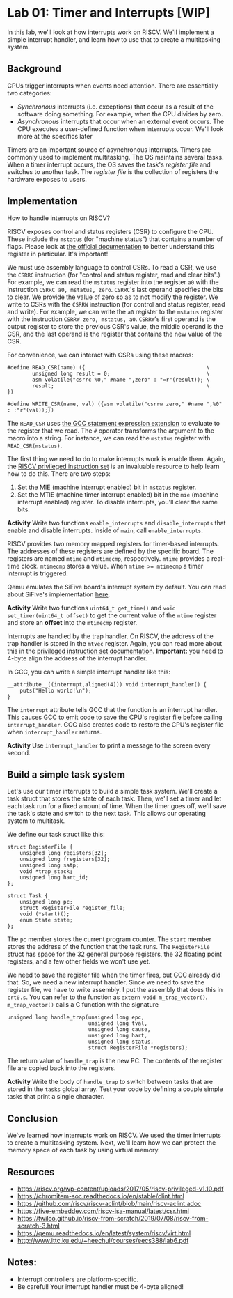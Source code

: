 # Lab 01: Timer and Interrupts [WIP]

In this lab, we'll look at how interrupts work on RISCV. We'll
implement a simple interrupt handler, and learn how to use that to
create a multitasking system. 

## Background

CPUs trigger interrupts when events need attention. There are
essentially two categories:
* *Synchronous* interrupts (i.e. exceptions) that occur as a result of
  the software doing something. For example, when the CPU divides by
  zero.
* *Asynchronous* interrupts that occur when an external event occurs.
The CPU executes a user-defined function when interrupts occur. We'll
look more at the specifics later

Timers are an important source of asynchronous interrupts. Timers are
commonly used to implement multitasking. The OS maintains several
tasks. When a timer interrupt occurs, the OS saves the task's
*register file* and switches to another task. The *register file* is
the collection of registers the hardware exposes to users.
	
## Implementation

How to handle interrupts on RISCV?

RISCV exposes control and status registers (CSR) to configure the
CPU. These include the `mstatus` (for "machine status") that
contains a number of flags. Please look at [the official
documentation](https://riscv.org/wp-content/uploads/2017/05/riscv-privileged-v1.10.pdf)
to better understand this register in particular. It's important!

We must use assembly language to control CSRs. To read a CSR, we use
the `CSRRC` instruction (for "control and status register, read and
clear bits".) For example, we can read the `mstatus` register into the
register `a0` with the instruction `CSRRC a0, mstatus,
zero`. `CSRRC`'s last operand specifies the bits to clear. We provide
the value of zero so as to not modify the register. We write to CSRs
with the `CSRRW` instruction (for control and status register, read
and write). For example, we can write the `a0` register to the
`mstatus` register with the instruction `CSRRW zero, mstatus,
a0`. `CSRRW`'s first operand is the output register to store the
previous CSR's value, the middle operand is the CSR, and the last
operand is the register that contains the new value of the CSR.

For convenience, we can interact with CSRs using these macros:
```
#define READ_CSR(name) ({                                       \
	    unsigned long result = 0;                               \
	    asm volatile("csrrc %0," #name ",zero" : "=r"(result)); \
	    result;                                                 \
})

#define WRITE_CSR(name, val) ({asm volatile("csrrw zero," #name ",%0" : :"r"(val));})
```
The `READ_CSR` uses [the GCC statement expression
extension](https://gcc.gnu.org/onlinedocs/gcc/Statement-Exprs.html) to
evaluate to the register that we read. The `#` operator transforms the
argument to the macro into a string. For instance, we can read the
`mstatus` register with `READ_CSR(mstatus)`.

The first thing we need to do to make interrupts work is enable
them. Again, the [RISCV privileged instruction
set](https://riscv.org/wp-content/uploads/2017/05/riscv-privileged-v1.10.pdf)
is an invaluable resource to help learn how to do this. There are two
steps:
1. Set the MIE (machine interrupt enabled) bit in `mstatus` register.
2. Set the MTIE (machine timer interrupt enabled) bit in the `mie`
   (machine interrupt enabled) register.
To disable interrupts, you'll clear the same bits.

**Activity** Write two functions `enable_interrupts` and `disable_interrupts` that
enable and disable interrupts. Inside of `main`, call
`enable_interrupts`.

RISCV provides two memory mapped registers for timer-based
interrupts. The addresses of these registers are defined by the
specific board. The registers are named `mtime` and `mtimecmp`,
respectively. `mtime` provides a real-time clock. `mtimecmp` stores a
value. When `mtime >= mtimecmp` a timer interrupt is triggered.

Qemu emulates the SiFive board's interrupt system by default. You can
read about SiFive's implementation [here](https://www.manualslib.com/manual/1477612/Sifive-E31.html?page=24).

**Activity** Write two functions `uint64_t get_time()` and `void
set_timer(uint64_t offset)` to get the current value of the `mtime`
register and store an **offset** into the `mtimecmp` register.

Interrupts are handled by the trap handler. On RISCV, the address of
the trap handler is stored in the `mtvec` register. Again, you
can read more about this in the [privileged instruction set
documentation](https://riscv.org/wp-content/uploads/2017/05/riscv-privileged-v1.10.pdf). **Important:**
you need to 4-byte align the address of the interrupt handler.

In GCC, you can write a simple interrupt handler like this:
```
__attribute__((interrupt,aligned(4))) void interrupt_handler() {
    puts("Hello world!\n");
}
```
The `interrupt` attribute tells GCC that the function is an interrupt
handler. This causes GCC to emit code to save the CPU's register file
before calling `interrupt_handler`. GCC also creates code to restore
the CPU's register file when `interrupt_handler` returns.

**Activity** Use `interrupt_handler` to print a message to the screen every second.

## Build a simple task system
Let's use our timer interrupts to build a simple task system. We'll
create a task struct that stores the state of each task. Then, we'll
set a timer and let each task run for a fixed amount of time. When the
timer goes off, we'll save the task's state and switch to the next
task. This allows our operating system to multitask.

We define our task struct like this:
```
struct RegisterFile {
    unsigned long registers[32];
    unsigned long fregisters[32];
    unsigned long satp;
    void *trap_stack;
    unsigned long hart_id;
};

struct Task {
    unsigned long pc;
    struct RegisterFile register_file;
    void (*start)();
    enum State state;
};
```
The `pc` member stores the current program counter. The `start` member
stores the address of the function that the task runs. The `RegisterFile`
struct has space for the 32 general purpose registers, the 32 floating
point registers, and a few other fields we won't use yet.

We need to save the register file when the timer fires, but GCC
already did that. So, we need a new interrupt handler. Since we need
to save the register file, we have to write assembly. I put the
assembly that does this in `crt0.s`. You can refer to the function as
`extern void m_trap_vector()`. `m_trap_vector()` calls a C function
with the signature 
```
unsigned long handle_trap(unsigned long epc,
                          unsigned long tval,
                          unsigned long cause,
                          unsigned long hart,
                          unsigned long status,
                          struct RegisterFile *registers);
```
The return value of `handle_trap` is the new PC. The contents of the
register file are copied back into the registers.

**Activity** Write the body of `handle_trap` to switch between tasks that are
stored in the `tasks` global array. Test your code by defining a
couple simple tasks that print a single character.

## Conclusion
We've learned how interrupts work on RISCV. We used the timer
interrupts to create a multitasking system. Next, we'll learn how we
can protect the memory space of each task by using virtual memory.

## Resources
- https://riscv.org/wp-content/uploads/2017/05/riscv-privileged-v1.10.pdf
- https://chromitem-soc.readthedocs.io/en/stable/clint.html
- https://github.com/riscv/riscv-aclint/blob/main/riscv-aclint.adoc
- https://five-embeddev.com/riscv-isa-manual/latest/csr.html
- https://twilco.github.io/riscv-from-scratch/2019/07/08/riscv-from-scratch-3.html
- https://qemu.readthedocs.io/en/latest/system/riscv/virt.html
- http://www.ittc.ku.edu/~heechul/courses/eecs388/lab6.pdf

## Notes:
* Interrupt controllers are platform-specific.
* Be careful! Your interrupt handler must be 4-byte aligned!
